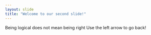 ```yaml
---
layout: slide
title: "Welcome to our second slide!"
---
```

Being logical does not mean being right
Use the left arrow to go back!
